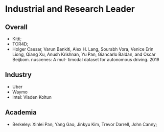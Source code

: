 # Industrial and Research Leader

## Overall
- Kitti;
- TOR4D;
- Holger Caesar, Varun Bankiti, Alex H. Lang, Sourabh Vora, Venice Erin Liong, Qiang Xu, Anush Krishnan, Yu Pan, Giancarlo Baldan, and Oscar Beijbom. nuscenes: A mul- timodal dataset for autonomous driving. 2019

## Industry
- Uber
- Waymo
- Intel: Vladen Koltun

## Academia
- Berkeley: Xinlei Pan, Yang Gao, Jinkyu Kim, Trevor Darrell, John Canny;